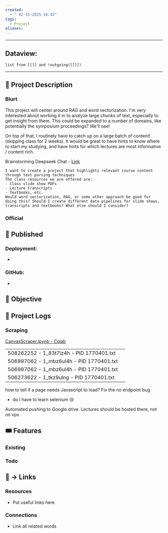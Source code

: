 ```yaml
---
created:
  - " 02-15-2025 16:45"
tags:
  - Project
aliases:
---
```


---
## Dataview:
```dataview
list from [[]] and !outgoing([[]])
```
---





## 🧾 Project Description
### Blurt
This project will center around RAG and word vectorization. I'm very interested about working it in to analyze large chunks of text, especially to get insight from them. This could be expanded to a number of domains, like potentially the symposium proceedings? We'll see!

On top of that, I routinely have to catch up on a large batch of content! (skipping class for 2 weeks). It would be great to have hints to know where to start my studying, and have hints for which lectures are most informative / content rich.

Brainstorming Deepseek Chat - [Link](https://chat.deepseek.com/a/chat/s/b9cfe872-3d54-4de4-add9-d10f60a6cebb)
```
I want to create a project that highlights relevant course content through text parsing techniques
The class resources we are offered are:
- Class slide show PDFs
- Lecture transcripts
- Textbooks, etc.
Would word vectorization, RAG, or some other approach be good for doing this? Should I create different data pipelines for slide shows, transcripts and textbooks? What else should I consider?
```

### Official


## 🧲 Published
### Deployment:
- 
### GitHub:
- 

## 🎯 Objective



## 📂 Project Logs 
### Scraping
[CanvasScraper.ipynb - Colab](https://colab.research.google.com/drive/1Fl0s4iHAERl-8EFlKyZPbKmBapxZ0yte#scrollTo=449BHrBX8nIh)

|                                          |     |
| ---------------------------------------- | --- |
| 508262252 - 1_83t7iz4h - PID 1770401.txt |     |
| 506997062 - 1_mbz6ul4h - PID 1770401.txt |     |
| 506997062 - 1_mbz6ul4h - PID 1770401.txt |     |
| 506273622 - 1_tkz9ulng - PID 1770401.txt |     |
how to tell if a page needs Javascript to load? Fix the no endpoint bug
- do I have to learn selenium 😢

Automated pushing to Google drive. Lectures should be hosted there, not on vps


## 🎟 Features
### Existing


### Todo



## 🔗 -> Links
### Resources
- Put useful links here

### Connections
- Link all related words

